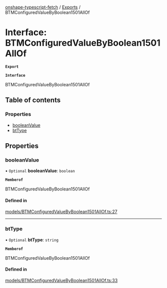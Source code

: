 [onshape-typescript-fetch](../README.md) / [Exports](../modules.md) / BTMConfiguredValueByBoolean1501AllOf

# Interface: BTMConfiguredValueByBoolean1501AllOf

**`Export`**

**`Interface`**

BTMConfiguredValueByBoolean1501AllOf

## Table of contents

### Properties

- [booleanValue](BTMConfiguredValueByBoolean1501AllOf.md#booleanvalue)
- [btType](BTMConfiguredValueByBoolean1501AllOf.md#bttype)

## Properties

### booleanValue

• `Optional` **booleanValue**: `boolean`

**`Memberof`**

BTMConfiguredValueByBoolean1501AllOf

#### Defined in

[models/BTMConfiguredValueByBoolean1501AllOf.ts:27](https://github.com/toebes/onshape-typescript-fetch/blob/3e11ae1/models/BTMConfiguredValueByBoolean1501AllOf.ts#L27)

___

### btType

• `Optional` **btType**: `string`

**`Memberof`**

BTMConfiguredValueByBoolean1501AllOf

#### Defined in

[models/BTMConfiguredValueByBoolean1501AllOf.ts:33](https://github.com/toebes/onshape-typescript-fetch/blob/3e11ae1/models/BTMConfiguredValueByBoolean1501AllOf.ts#L33)
